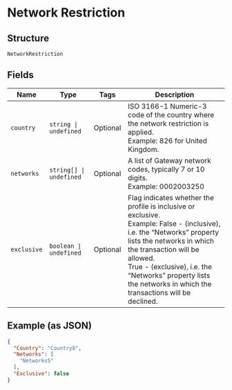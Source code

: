 
# Network Restriction

## Structure

`NetworkRestriction`

## Fields

| Name | Type | Tags | Description |
|  --- | --- | --- | --- |
| `country` | `string \| undefined` | Optional | ISO 3166-1 Numeric-3 code of the country where the network restriction is applied.<br>Example: 826 for United Kingdom. |
| `networks` | `string[] \| undefined` | Optional | A list of Gateway network codes, typically 7 or 10 digits.<br>Example: 0002003250 |
| `exclusive` | `boolean \| undefined` | Optional | Flag indicates whether the profile is inclusive or exclusive.<br>Example: False - (inclusive), i.e. the “Networks” property lists the networks in which the transaction will be allowed.<br>True - (exclusive), i.e. the “Networks” property lists the networks in which the transactions will be declined. |

## Example (as JSON)

```json
{
  "Country": "Country8",
  "Networks": [
    "Networks5"
  ],
  "Exclusive": false
}
```

